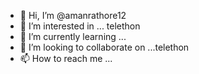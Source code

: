 - 👋 Hi, I’m @amanrathore12
- 👀 I’m interested in ... telethon
- 🌱 I’m currently learning ...
- 💞️ I’m looking to collaborate on ...telethon
- 📫 How to reach me ...

<!---
amanrathore12/amanrathore12 is a ✨ special ✨ repository because its `README.md` (this file) appears on your GitHub profile.
You can click the Preview link to take a look at your changes.
--->
